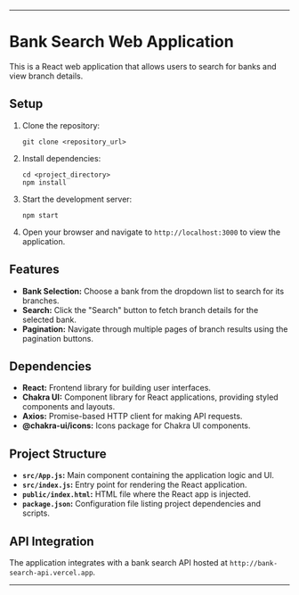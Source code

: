 
---

# Bank Search Web Application

This is a React web application that allows users to search for banks and view branch details.

## Setup

1. Clone the repository:
   ```
   git clone <repository_url>
   ```

2. Install dependencies:
   ```
   cd <project_directory>
   npm install
   ```

3. Start the development server:
   ```
   npm start
   ```

4. Open your browser and navigate to `http://localhost:3000` to view the application.

## Features

- **Bank Selection:** Choose a bank from the dropdown list to search for its branches.
- **Search:** Click the "Search" button to fetch branch details for the selected bank.
- **Pagination:** Navigate through multiple pages of branch results using the pagination buttons.

## Dependencies

- **React:** Frontend library for building user interfaces.
- **Chakra UI:** Component library for React applications, providing styled components and layouts.
- **Axios:** Promise-based HTTP client for making API requests.
- **@chakra-ui/icons:** Icons package for Chakra UI components.

## Project Structure

- **`src/App.js`:** Main component containing the application logic and UI.
- **`src/index.js`:** Entry point for rendering the React application.
- **`public/index.html`:** HTML file where the React app is injected.
- **`package.json`:** Configuration file listing project dependencies and scripts.

## API Integration

The application integrates with a bank search API hosted at `http://bank-search-api.vercel.app`.

---

